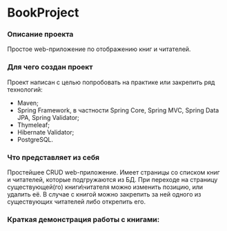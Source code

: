 # BookProject

### Описание проекта
Простое web-приложение по отображению книг и читателей.


### Для чего создан проект
Проект написан с целью попробовать на практике или закрепить ряд технологий:
- Maven;
- Spring Framework, в частности Spring Core, Spring MVC, Spring Data JPA, Spring Validator;
- Thymeleaf;
- Hibernate Validator;
- PostgreSQL.

### Что представляет из себя
Простейшее CRUD web-приложение. Имеет страницы со списком книг и читателей, которые подгружаются из БД. При переходе на страницу существующей(го) книги\читателя можно изменить позицию, или удалить её. В случае с книгой можно закрепить за ней одного из существующих читателей либо открепить его.


### Краткая демонстрация работы с книгами:
